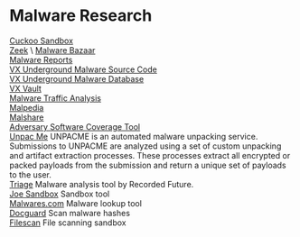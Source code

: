 # Malware Research

[Cuckoo Sandbox](https://cuckoosandbox.org) \
[Zeek](https://www.zeek.org) \ 
[Malware Bazaar](https://bazaar.abuse.ch/) \
[Malware Reports](https://app.any.run/submissions/#tag:ransomware) \
[VX Underground Malware Source Code](https://github.com/vxunderground/MalwareSourceCode) \
[VX Underground Malware Database](https://vxu.fly.dev/) \
[VX Vault](http://vxvault.net/ViriList.php) \
[Malware Traffic Analysis](https://www.malware-traffic-analysis.net/index.html) \
[Malpedia](https://malpedia.caad.fkie.fraunhofer.de/library) \
[Malshare](https://malshare.com/) \
[Adversary Software Coverage Tool](https://docs.ctpx.secureworks.com/detect/?utm_source=docs) \
[Unpac Me](https://www.unpac.me/#/) UNPACME is an automated malware unpacking service. Submissions to UNPACME are analyzed using a set of custom unpacking and artifact extraction processes. These processes extract all encrypted or packed payloads from the submission and return a unique set of payloads to the user. \
[Triage](https://tria.ge) Malware analysis tool by Recorded Future. \
[Joe Sandbox](https://www.joesandbox.com/) Sandbox tool \
[Malwares.com](https://www.malwares.com) Malware lookup tool \
[Docguard](https://www.docguard.io) Scan malware hashes \
[Filescan](https://www.filescan.io/scan) File scanning sandbox

